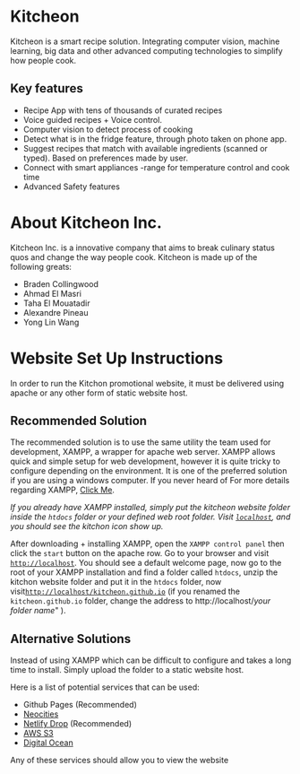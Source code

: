 # Kitcheon
Kitcheon is a smart recipe solution. Integrating computer vision, machine learning, big data and other advanced computing technologies to simplify how people cook. 

## Key features
- Recipe App with tens of thousands of curated recipes
- Voice guided recipes + Voice control.
- Computer vision to detect process of cooking
- Detect what is in the fridge feature, through photo taken  on phone app.
- Suggest recipes that match with available ingredients (scanned or typed). Based on preferences made by user.
- Connect with smart appliances -range for temperature control and cook time
- Advanced Safety features

# About Kitcheon Inc.
Kitcheon Inc. is a innovative company that aims to break culinary status quos and change the way people cook. Kitcheon is made up of the following greats:
- Braden Collingwood
- Ahmad El Masri
- Taha El Mouatadir 
- Alexandre Pineau 
- Yong Lin Wang

# Website Set Up Instructions
In order to run the Kitchon promotional website, it must be delivered using apache or any other form of static website host.
## Recommended Solution
The recommended solution is to use the same utility the team used for development, XAMPP, a wrapper for apache web server. XAMPP allows quick and simple setup for web development, however it is quite tricky to configure depending on the environment. It is one of the preferred solution if you are using a windows computer. If you never heard of For more details regarding XAMPP, [Click Me](https://www.apachefriends.org/index.html).

*If you already have XAMPP installed, simply put the kitcheon website folder inside the `htdocs` folder or your defined web root folder. Visit [`localhost`](http://localhost), and you should see the kitchon icon show up.*

After downloading + installing XAMPP, open the `XAMPP control panel`  then click the `start` button on the apache row. Go to your browser and visit [`http://localhost`](http://localhost). You should see a default welcome page, now go to the root of your XAMPP installation and find a folder called `htdocs`, unzip the kitchon website folder and put it in the `htdocs` folder, now visit[`http://localhost/kitcheon.github.io`](http://localhost/kitcheon.github.io) (if you renamed the `kitcheon.github.io` folder, change the address to http://localhost/*your folder name*" ).

## Alternative Solutions
Instead of using XAMPP which can be difficult to configure and takes a long time to install. Simply upload the folder to a static website host.

Here is a list of potential services that can be used:
- Github Pages (Recommended)
- [Neocities](https://neocities.org/)
- [Netlify Drop](https://app.netlify.com/drop) (Recommended)
- [AWS S3](https://docs.aws.amazon.com/AmazonS3/latest/dev/WebsiteHosting.html)
- [Digital Ocean](https://www.digitalocean.com/)

Any of these services should allow you to view the website